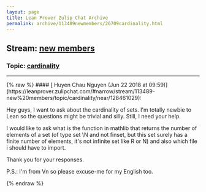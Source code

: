 ```yaml
---
layout: page
title: Lean Prover Zulip Chat Archive 
permalink: archive/113489newmembers/26709cardinality.html
---
```


## Stream: [new members](https://leanprover-community.github.io/archive/113489newmembers/index.html)
### Topic: [cardinality](https://leanprover-community.github.io/archive/113489newmembers/26709cardinality.html)

---

<base href="https://leanprover.zulipchat.com">
{% raw %}
#### [ Huyen Chau Nguyen (Jun 22 2018 at 09:59)](https://leanprover.zulipchat.com/#narrow/stream/113489-new%20members/topic/cardinality/near/128461029):
<p>Hey guys, I want to ask about the cardinality of sets. I'm totally newbie to Lean so the questions might be trivial and silly. Still, I need your help. </p>
<p>I would like to ask what is the function in mathlib that returns the number of elements of a set (of type set \N and not finset, but this set  surely has a finite number of elements, it's not infinite set like R or N) and also which file i should have to import. </p>
<p>Thank you for your responses. </p>
<p>P.S.: I'm from Vn so please excuse-me for my English too.</p>


{% endraw %}
